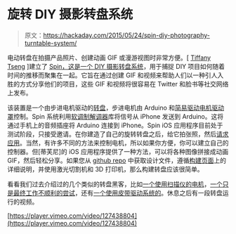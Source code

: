 # 旋转 DIY 摄影转盘系统

> 原文：<https://hackaday.com/2015/05/24/spin-diy-photography-turntable-system/>

电动转盘在拍摄产品照片、创建动画 GIF 或漫游视图时非常方便。[ [Tiffany Tseng](http://web.mit.edu/ttseng/www/) ]建立了 [Spin，这是一个 DIY 摄影转盘系统](http://spin.media.mit.edu/)，用于捕捉 DIY 项目如何随着时间的推移而聚集在一起。它旨在通过创建 GIF 和视频来帮助人们以一种引人入胜的方式分享他们的项目，这些 GIF 和视频将很容易在 Twitter 和脸书等社交网络上发布。

该装置是一个由步进电机驱动的[转盘](http://www.mcmaster.com/#lazy-susans/=xakgk1)，步进电机由 Arduino 和[简易驱动电机驱动罩](http://www.schmalzhaus.com/EasyDriver/)控制。Spin 系统利用[软调制解调器](https://code.google.com/p/arms22/)库将信号从 iPhone 发送到 Arduino。这将通过手机上的音频插座将 Arduino 连接到 iPhone。Spin iOS 应用程序目前处于测试阶段，只接受邀请。在你建造了自己的旋转转盘之后，给它拍张照，然后[请求应用](http://spin.media.mit.edu/request)。当然，有许多不同的方法来控制电机，所以如果你方便，你可以建立自己的控制器。但[蒂芙尼]的 iOS 应用程序提供了一种方法，可以将各种图像拼接成动画 GIF，然后轻松分享。如果您从 [github repo](https://github.com/ttseng/spin) 中获取设计文件，遵循[构建页面](http://spin.media.mit.edu/build)上的详细说明，并使用激光切割机和 3D 打印机，那么构建转盘应该很简单。

看看我们过去介绍过的几个类似的转盘黑客，比如[一个使用扫描仪的电机](http://hackaday.com/2012/04/11/automated-turntable-photography/)，[一个只是最终工作不顺利的尝试](http://hackaday.com/2013/10/10/fail-of-the-week-photography-turntable/)，还有[一个使用皮带驱动系统的](http://hackaday.com/2012/04/27/scanning-turntable-digitizes-objects-as-3d-models/)。休息之后有一段转盘运行的视频。

[https://player.vimeo.com/video/127438804](https://player.vimeo.com/video/127438804)